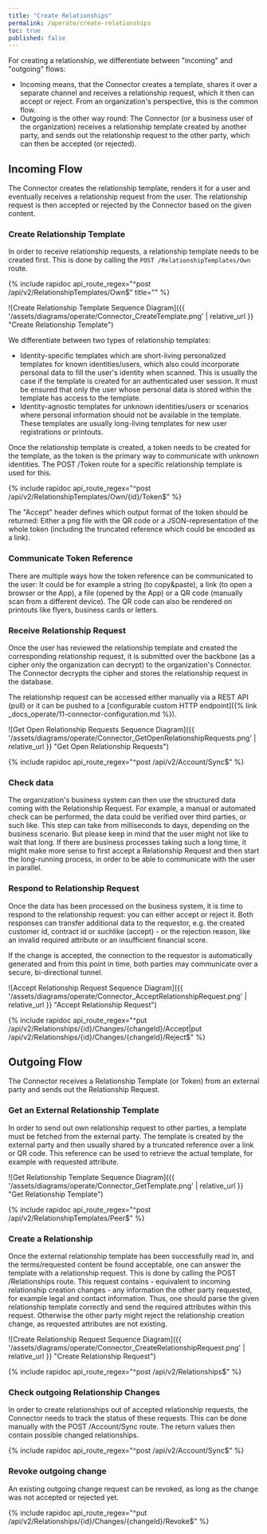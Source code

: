 ```yaml
---
title: "Create Relationships"
permalink: /operate/create-relationships
toc: true
published: false
---
```


For creating a relationship, we differentiate between "incoming" and "outgoing" flows:

- Incoming means, that the Connector creates a template, shares it over a separate channel and receives a relationship request, which it then can accept or reject. From an organization's perspective, this is the common flow.
- Outgoing is the other way round: The Connector (or a business user of the organization) receives a relationship template created by another party, and sends out the relationship request to the other party, which can then be accepted (or rejected).

## Incoming Flow

The Connector creates the relationship template, renders it for a user and eventually receives a relationship request from the user. The relationship request is then accepted or rejected by the Connector based on the given content.

### Create Relationship Template

In order to receive relationship requests, a relationship template needs to be created first. This is done by calling the `POST /RelationshipTemplates/Own` route.

{% include rapidoc api_route_regex="^post /api/v2/RelationshipTemplates/Own$" title="" %}

![Create Relationship Template Sequence Diagram]({{ '/assets/diagrams/operate/Connector_CreateTemplate.png' | relative_url }} "Create Relationship Template")

We differentiate between two types of relationship templates:

- Identity-specific templates which are short-living personalized templates for known identities/users, which also could incorporate personal data to fill the user's identity when scanned. This is usually the case if the template is created for an authenticated user session. It must be ensured that only the user whose personal data is stored within the template has access to the template.
- Identity-agnostic templates for unknown identities/users or scenarios where personal information should not be available in the template. These templates are usually long-living templates for new user registrations or printouts.

Once the relationship template is created, a token needs to be created for the template, as the token is the primary way to communicate with unknown identities. The POST /Token route for a specific relationship template is used for this.

{% include rapidoc api_route_regex="^post /api/v2/RelationshipTemplates/Own/{id}/Token$" %}

The "Accept" header defines which output format of the token should be returned: Either a png file with the QR code or a JSON-representation of the whole token (including the truncated reference which could be encoded as a link).

### Communicate Token Reference

There are multiple ways how the token reference can be communicated to the user: It could be for example a string (to copy&paste), a link (to open a browser or the App), a file (opened by the App) or a QR code (manually scan from a different device). The QR code can also be rendered on printouts like flyers, business cards or letters.

### Receive Relationship Request

Once the user has reviewed the relationship template and created the corresponding relationship request, it is submitted over the backbone (as a cipher only the organization can decrypt) to the organization's Connector. The Connector decrypts the cipher and stores the relationship request in the database.

The relationship request can be accessed either manually via a REST API (pull) or it can be pushed to a [configurable custom HTTP endpoint]({% link _docs_operate/11-connector-configuration.md %}).

![Get Open Relationship Requests Sequence Diagram]({{ '/assets/diagrams/operate/Connector_GetOpenRelationshipRequests.png' | relative_url }} "Get Open Relationship Requests")

{% include rapidoc api_route_regex="^post /api/v2/Account/Sync$" %}

### Check data

The organization's business system can then use the structured data coming with the Relationship Request. For example, a manual or automated check can be performed, the data could be verified over third parties, or such like. This step can take from milliseconds to days, depending on the business scenario.
But please keep in mind that the user might not like to wait that long. If there are business processes taking such a long time, it might make more sense to first accept a Relationship Request and then start the long-running process, in order to be able to communicate with the user in parallel.

### Respond to Relationship Request

Once the data has been processed on the business system, it is time to respond to the relationship request: you can either accept or reject it. Both responses can transfer additional data to the requestor, e.g. the created customer id, contract id or suchlike (accept) - or the rejection reason, like an invalid required attribute or an insufficient financial score.

If the change is accepted, the connection to the requestor is automatically generated and from this point in time, both parties may communicate over a secure, bi-directional tunnel.

![Accept Relationship Request Sequence Diagram]({{ '/assets/diagrams/operate/Connector_AcceptRelationshipRequest.png' | relative_url }} "Accept Relationship Request")

{% include rapidoc api_route_regex="^put /api/v2/Relationships/{id}/Changes/{changeId}/Accept|put /api/v2/Relationships/{id}/Changes/{changeId}/Reject$" %}

## Outgoing Flow

The Connector receives a Relationship Template (or Token) from an external party and sends out the Relationship Request.

### Get an External Relationship Template

In order to send out own relationship request to other parties, a template must be fetched from the external party. The template is created by the external party and then usually shared by a truncated reference over a link or QR code. This reference can be used to retrieve the actual template, for example with requested attribute.

![Get Relationship Template Sequence Diagram]({{ '/assets/diagrams/operate/Connector_GetTemplate.png' | relative_url }} "Get Relationship Template")

{% include rapidoc api_route_regex="^post /api/v2/RelationshipTemplates/Peer$" %}

### Create a Relationship

Once the external relationship template has been successfully read in, and the terms/requested content be found acceptable, one can answer the template with a relationship request. This is done by calling the POST /Relationships route.
This request contains - equivalent to incoming relationship creation changes - any information the other party requested, for example legal and contact information. Thus, one should parse the given relationship template correctly and send the required attributes within this request. Otherwise the other party might reject the relationship creation change, as requested attributes are not existing.

![Create Relationship Request Sequence Diagram]({{ '/assets/diagrams/operate/Connector_CreateRelationshipRequest.png' | relative_url }} "Create Relationship Request")

{% include rapidoc api_route_regex="^post /api/v2/Relationships$" %}

### Check outgoing Relationship Changes

In order to create relationships out of accepted relationship requests, the Connector needs to track the status of these requests. This can be done manually with the POST /Account/Sync route. The return values then contain possible changed relationships.

{% include rapidoc api_route_regex="^post /api/v2/Account/Sync$" %}

### Revoke outgoing change

An existing outgoing change request can be revoked, as long as the change was not accepted or rejected yet.

{% include rapidoc api_route_regex="^put /api/v2/Relationships/{id}/Changes/{changeId}/Revoke$" %}
